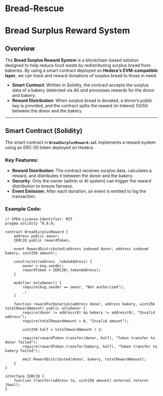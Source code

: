 # Bread-Rescue
# Bread Surplus Reward System

## Overview
The **Bread Surplus Reward System** is a blockchain-based solution designed to help reduce food waste by redistributing surplus bread from bakeries. By using a smart contract deployed on **Hedera's EVM-compatible layer**, we can track and reward donations of surplus bread to those in need.

- **Smart Contract**: Written in Solidity, the contract accepts the surplus data of a bakery (detected via AI) and processes rewards for the donor and bakery.
- **Reward Distribution**: When surplus bread is donated, a donor’s public key is provided, and the contract splits the reward (in tokens) 50/50 between the donor and the bakery.

---

## Smart Contract (Solidity)

The smart contract in **`BreadSurplusReward.sol`** implements a reward system using an ERC-20 token deployed on Hedera.

### Key Features:
- **Reward Distribution**: The contract receives surplus data, calculates a reward, and distributes it between the donor and the bakery.
- **Security**: Only the owner (admin or AI system) can trigger the reward distribution to ensure fairness.
- **Event Emission**: After each donation, an event is emitted to log the transaction.

### Example Code:
```solidity
// SPDX-License-Identifier: MIT
pragma solidity ^0.8.0;

contract BreadSurplusReward {
    address public owner;
    IERC20 public rewardToken;

    event RewardDistributed(address indexed donor, address indexed bakery, uint256 amount);

    constructor(address _tokenAddress) {
        owner = msg.sender;
        rewardToken = IERC20(_tokenAddress);
    }

    modifier onlyOwner() {
        require(msg.sender == owner, "Not authorized");
        _;
    }

    function rewardForDonation(address donor, address bakery, uint256 totalRewardAmount) public onlyOwner {
        require(donor != address(0) && bakery != address(0), "Invalid address");
        require(totalRewardAmount > 0, "Invalid amount");

        uint256 half = totalRewardAmount / 2;

        require(rewardToken.transfer(donor, half), "Token transfer to donor failed");
        require(rewardToken.transfer(bakery, half), "Token transfer to bakery failed");

        emit RewardDistributed(donor, bakery, totalRewardAmount);
    }
}

interface IERC20 {
    function transfer(address to, uint256 amount) external returns (bool);
}
